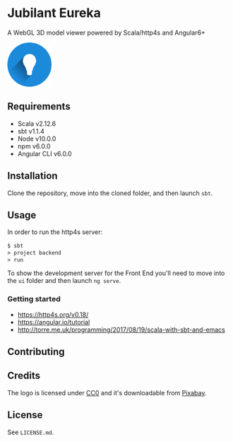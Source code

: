 # Jubilant Eureka
A WebGL 3D model viewer powered by Scala/http4s and Angular6+

<img src="ui/src/assets/img/svg/light-bulb.svg" alt="Logo" width="100px">

## Requirements

* Scala v2.12.6
* sbt v1.1.4
* Node v10.0.0
* npm v6.0.0
* Angular CLI v6.0.0

## Installation

Clone the repository, move into the cloned folder, and then launch `sbt`.


## Usage

In order to run the http4s server:

```
$ sbt
> project backend
> run
```

To show the development server for the Front End you'll need to move into the `ui` folder and then launch `ng serve`.

### Getting started

* https://http4s.org/v0.18/
* https://angular.io/tutorial
* http://torre.me.uk/programming/2017/08/19/scala-with-sbt-and-emacs

## Contributing

## Credits

The logo is licensed under [CC0][1] and it's downloadable from [Pixabay][2].

## License

See `LICENSE.md`.

[1]: https://creativecommons.org/publicdomain/zero/1.0/deed.en
[2]: https://pixabay.com/en/light-bulb-idea-incidence-pear-2223050/
